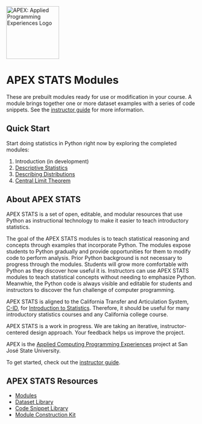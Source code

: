 <img src="https://github.com/vectrlab/apex-stats-modules/raw/main/images/APEX_logo.png" alt="APEX: Applied Programming Experiences Logo" style="height:10em;">

# APEX STATS Modules

These are prebuilt modules ready for use or modification in your course. A module brings together one or more dataset examples with a series of code snippets. See the <a href="https://colab.research.google.com/github/vectrlab/apex-stats-modules/blob/main/Instructor_Guide.ipynb">instructor guide</a> for more information.

## Quick Start

Start doing statistics in Python right now by exploring the completed modules:

1. Introduction (in development)
2. <a href="https://colab.research.google.com/github/vectrlab/apex-stats-modules/blob/main/Descriptive_Statistics.ipynb">Descriptive Statistics</a>
3. <a href="https://colab.research.google.com/github/vectrlab/apex-stats-modules/blob/main/Distributions.ipynb">Describing Distributions</a>
4. <a href="https://colab.research.google.com/github/vectrlab/apex-stats-modules/blob/main/Central_Limit_Theorem.ipynb">Central Limit Theorem</a>

## About APEX STATS

APEX STATS is a set of open, editable, and modular resources that use Python as instructional technology to make it easier to teach introductory statistics.

The goal of the APEX STATS modules is to teach statistical reasoning and concepts through examples that incorporate Python. The modules expose students to Python gradually and provide opportunities for them to modify code to perform analysis. Prior Python background is not necessary to progress through the modules. Students will grow more comfortable with Python as they discover how useful it is. Instructors can use APEX STATS modules to teach statistical concepts without needing to emphasize Python. Meanwhie, the Python code is always visible and editable for students and instructors to discover the fun challenge of computer programming.

APEX STATS is aligned to the California Transfer and Articulation System, <a href="https://www.c-id.net">C-ID</a>, for <a href="https://www.c-id.net/descriptors/final/show/365">Introduction to Statistics</a>. Therefore, it should be useful for many introductory statistics courses and any California college course. 

APEX STATS is a work in progress. We are taking an iterative, instructor-centered design approach. Your feedback helps us improve the project.

APEX is the <a href="https://sjsu.edu/apex/">Applied Computing Programming Experiences</a> project at San Jos&eacute; State University.

To get started, check out the <a href="https://colab.research.google.com/github/vectrlab/apex-stats-modules/blob/main/Instructor_Guide.ipynb">instructor guide</a>.

## APEX STATS Resources
- <a href="https://github.com/vectrlab/apex-stats-modules/">Modules</a>
- <a href="https://github.com/vectrlab/apex-stats-datasets/">Dataset Library</a>
- <a href="https://github.com/vectrlab/apex-stats-snippets/">Code Snippet Library</a>
- <a href="https://colab.research.google.com/github/vectrlab/apex-stats-modules/blob/main/Module_Construction_Kit.ipynb">Module Construction Kit</a>
